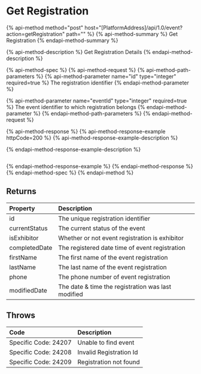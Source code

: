 # Get Registration

{% api-method method="post" host="\[PlatformAddress\]/api/1.0/event?action=getRegistration" path="" %}
{% api-method-summary %}
Get Registration
{% endapi-method-summary %}

{% api-method-description %}
Get Registration Details
{% endapi-method-description %}

{% api-method-spec %}
{% api-method-request %}
{% api-method-path-parameters %}
{% api-method-parameter name="id" type="integer" required=true %}
The registration identifier
{% endapi-method-parameter %}

{% api-method-parameter name="eventId" type="integer" required=true %}
The event identifier to which registration belongs
{% endapi-method-parameter %}
{% endapi-method-path-parameters %}
{% endapi-method-request %}

{% api-method-response %}
{% api-method-response-example httpCode=200 %}
{% api-method-response-example-description %}

{% endapi-method-response-example-description %}

```

```
{% endapi-method-response-example %}
{% endapi-method-response %}
{% endapi-method-spec %}
{% endapi-method %}

## Returns

| Property | Description |
| :--- | :--- |
| id | The unique registration identifier |
| currentStatus | The current status of the event |
| isExhibitor | Whether or not event registration is exhibitor |
| completedDate | The registered date time of event registration |
| firstName | The first name of the event registration |
| lastName | The last name of the event registration |
| phone | The phone number of event registration |
| modifiedDate | The date & time the registration was last modified |

## Throws

| Code | Description |
| :--- | :--- |
| Specific Code: 24207 | Unable to find event |
| Specific Code: 24208 | Invalid Registration Id |
| Specific Code: 24209 | Registration not found |

